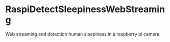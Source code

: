 # RaspiDetectSleepinessWebStreaming
Web streaming and detection human sleepiness in a raspberry pi camera.
